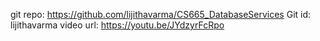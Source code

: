 git repo: https://github.com/lijithavarma/CS665_DatabaseServices
Git id: lijithavarma
video url: https://youtu.be/JYdzyrFcRpo